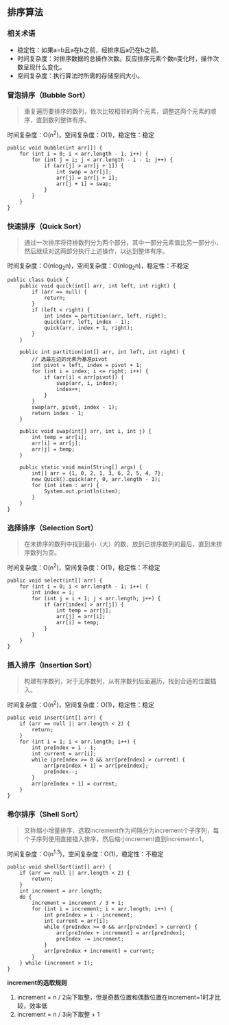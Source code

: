 ## 排序算法 ##

### 相关术语 ###
- 稳定性：如果a=b且a在b之前，经排序后a仍在b之前。
- 时间复杂度：对排序数据的总操作次数。反应排序元素个数n变化时，操作次数呈现什么变化。
- 空间复杂度：执行算法时所需的存储空间大小。

### 冒泡排序（Bubble Sort） ###
>重复遍历要排序的数列，依次比较相邻的两个元素，调整这两个元素的顺序，直到数列整体有序。

时间复杂度：O(n<sup>2</sup>)，空间复杂度：O(1)，稳定性：稳定

	public void bubble(int arr[]) {
		for (int i = 0; i < arr.length - 1; i++) {
			for (int j = i; j < arr.length - i - 1; j++) {
				if (arr[j] > arr[j + 1]) {
					int swap = arr[j];
					arr[j] = arr[j + 1];
					arr[j + 1] = swap;
				}
			}
		}
	}

### 快速排序（Quick Sort） ###
>通过一次排序将待排数列分为两个部分，其中一部分元素值比另一部分小，然后继续对这两部分执行上述操作，以达到整体有序。

时间复杂度：O(nlog<sub>2</sub>n)，空间复杂度：O(nlog<sub>2</sub>n)，稳定性：不稳定

	public class Quick {
	    public void quick(int[] arr, int left, int right) {
	        if (arr == null) {
	            return;
	        }
	        if (left < right) {
	            int index = partition(arr, left, right);
	            quick(arr, left, index - 1);
	            quick(arr, index + 1, right);
	        }
	    }
	
	    public int partition(int[] arr, int left, int right) {
	        // 选最左边的元素为基准pivot
	        int pivot = left, index = pivot + 1;
	        for (int i = index; i <= right; i++) {
	            if (arr[i] < arr[pivot]) {
	                swap(arr, i, index);
	                index++;
	            }
	        }
	        swap(arr, pivot, index - 1);
	        return index - 1;
	    }
	
	    public void swap(int[] arr, int i, int j) {
	        int temp = arr[i];
	        arr[i] = arr[j];
	        arr[j] = temp;
	    }
	
	    public static void main(String[] args) {
	        int[] arr = {1, 0, 2, 1, 3, 6, 2, 5, 4, 7};
	        new Quick().quick(arr, 0, arr.length - 1);
	        for (int item : arr) {
	            System.out.println(item);
	        }
	    }
	}

### 选择排序（Selection Sort） ###
>在未排序的数列中找到最小（大）的数，放到已排序数列的最后，直到未排序数列为空。

时间复杂度：O(n<sup>2</sup>)，空间复杂度：O(1)，稳定性：不稳定

	public void select(int[] arr) {
		for (int i = 0; i < arr.length - 1; i++) {
			int index = i;
			for (int j = i + 1; j < arr.length; j++) {
				if (arr[index] > arr[j]) {
					int temp = arr[j];
					arr[j] = arr[i];
					arr[i] = temp;
				}
			}
		}
	}

### 插入排序（Insertion Sort） ###
>构建有序数列，对于无序数列，从有序数列后面遍历，找到合适的位置插入。

时间复杂度：O(n<sup>2</sup>)，空间复杂度：O(1)，稳定性：稳定

	public void insert(int[] arr) {
        if (arr == null || arr.length < 2) {
            return;
        }
        for (int i = 1; i < arr.length; i++) {
            int preIndex = i - 1;
            int current = arr[i];
            while (preIndex >= 0 && arr[preIndex] > current) {
                arr[preIndex + 1] = arr[preIndex];
                preIndex--;
            }
            arr[preIndex + 1] = current;
        }
    }

### 希尔排序（Shell Sort） ###
>又称缩小增量排序，选取increment作为间隔分为increment个子序列，每个子序列使用直接插入排序，然后缩小increment直到increment=1。

时间复杂度：O(n<sup>1.3</sup>)，空间复杂度：O(1)，稳定性：不稳定

	public void shellSort(int[] arr) {
		if (arr == null || arr.length < 2) {
            return;
        }
        int increment = arr.length;
        do {
            increment = increment / 3 + 1;
            for (int i = increment; i < arr.length; i++) {
                int preIndex = i - increment;
                int current = arr[i];
                while (preIndex >= 0 && arr[preIndex] > current) {
                    arr[preIndex + increment] = arr[preIndex];
                    preIndex -= increment;
                }
                arr[preIndex + increment] = current;
            }
        } while (increment > 1);
    }


**increment的选取规则**

1. increment = n / 2向下取整，但是奇数位置和偶数位置在increment=1时才比较，效率低
2. increment = n / 3向下取整 + 1
